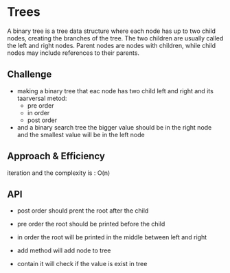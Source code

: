 # Trees
A binary tree is a tree data structure where each node has up to two child nodes, creating the branches of the tree. The two children are usually called the left and right nodes. Parent nodes are nodes with children, while child nodes may include references to their parents.
## Challenge
- making a binary tree
that eac node has two child left and right and its taarversal metod:
  - pre order
  - in order
  - post order
- and a binary search tree
the bigger value should be in the right node and the smallest value will be in the left node
## Approach & Efficiency
iteration  and the complexity is :
O(n)

## API
<!-- Description of each method publicly available in each of your trees -->
- post order should prent the root after the child
- pre order the root should be printed before the child
- in order the root will be printed in the middle between left and right

- add method will add node to tree 
- contain it will check if the value is exist in tree


